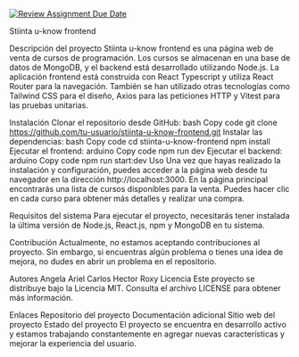 [![Review Assignment Due Date](https://classroom.github.com/assets/deadline-readme-button-24ddc0f5d75046c5622901739e7c5dd533143b0c8e959d652212380cedb1ea36.svg)](https://classroom.github.com/a/BUGJLTd5)

Stiinta u-know frontend


Descripción del proyecto
Stiinta u-know frontend es una página web de venta de cursos de programación. Los cursos se almacenan en una base de datos de MongoDB, y el backend está desarrollado utilizando Node.js. La aplicación frontend está construida con React Typescript y utiliza React Router para la navegación. También se han utilizado otras tecnologías como Tailwind CSS para el diseño, Axios para las peticiones HTTP y Vitest para las pruebas unitarias.

Instalación
Clonar el repositorio desde GitHub:
bash
Copy code
git clone https://github.com/tu-usuario/stiinta-u-know-frontend.git
Instalar las dependencias:
bash
Copy code
cd stiinta-u-know-frontend
npm install
Ejecutar el frontend:
arduino
Copy code
npm run dev
Ejecutar el backend:
arduino
Copy code
npm run start:dev
Uso
Una vez que hayas realizado la instalación y configuración, puedes acceder a la página web desde tu navegador en la dirección http://localhost:3000. En la página principal encontrarás una lista de cursos disponibles para la venta. Puedes hacer clic en cada curso para obtener más detalles y realizar una compra.

Requisitos del sistema
Para ejecutar el proyecto, necesitarás tener instalada la última versión de Node.js, React.js, npm y MongoDB en tu sistema.

Contribución
Actualmente, no estamos aceptando contribuciones al proyecto. Sin embargo, si encuentras algún problema o tienes una idea de mejora, no dudes en abrir un problema en el repositorio.

Autores
Angela
Ariel
Carlos
Hector
Roxy
Licencia
Este proyecto se distribuye bajo la Licencia MIT. Consulta el archivo LICENSE para obtener más información.

Enlaces
Repositorio del proyecto
Documentación adicional
Sitio web del proyecto
Estado del proyecto
El proyecto se encuentra en desarrollo activo y estamos trabajando constantemente en agregar nuevas características y mejorar la experiencia del usuario.
